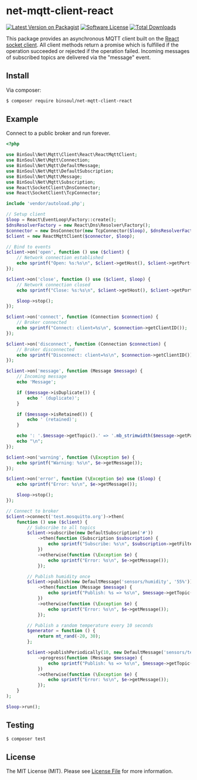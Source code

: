 # net-mqtt-client-react

[![Latest Version on Packagist][ico-version]][link-packagist]
[![Software License][ico-license]](LICENSE.md)
[![Total Downloads][ico-downloads]][link-downloads]

This package provides an asynchronous MQTT client built on the [React socket client](https://github.com/reactphp/socket-client). All client methods return a promise which is fulfilled if the operation succeeded or rejected if the operation failed. Incoming messages of subscribed topics are delivered via the "message" event.
 
## Install

Via composer:

``` bash
$ composer require binsoul/net-mqtt-client-react
```

## Example

Connect to a public broker and run forever.

``` php
<?php

use BinSoul\Net\Mqtt\Client\React\ReactMqttClient;
use BinSoul\Net\Mqtt\Connection;
use BinSoul\Net\Mqtt\DefaultMessage;
use BinSoul\Net\Mqtt\DefaultSubscription;
use BinSoul\Net\Mqtt\Message;
use BinSoul\Net\Mqtt\Subscription;
use React\SocketClient\DnsConnector;
use React\SocketClient\TcpConnector;

include 'vendor/autoload.php';

// Setup client
$loop = React\EventLoop\Factory::create();
$dnsResolverFactory = new React\Dns\Resolver\Factory();
$connector = new DnsConnector(new TcpConnector($loop), $dnsResolverFactory->createCached('8.8.8.8', $loop));
$client = new ReactMqttClient($connector, $loop);

// Bind to events
$client->on('open', function () use ($client) {
    // Network connection established
    echo sprintf("Open: %s:%s\n", $client->getHost(), $client->getPort());
});

$client->on('close', function () use ($client, $loop) {
    // Network connection closed
    echo sprintf("Close: %s:%s\n", $client->getHost(), $client->getPort());

    $loop->stop();
});

$client->on('connect', function (Connection $connection) {
    // Broker connected
    echo sprintf("Connect: client=%s\n", $connection->getClientID());
});

$client->on('disconnect', function (Connection $connection) {
    // Broker disconnected
    echo sprintf("Disconnect: client=%s\n", $connection->getClientID());
});

$client->on('message', function (Message $message) {
    // Incoming message
    echo 'Message';

    if ($message->isDuplicate()) {
        echo ' (duplicate)';
    }

    if ($message->isRetained()) {
        echo ' (retained)';
    }

    echo ': '.$message->getTopic().' => '.mb_strimwidth($message->getPayload(), 0, 50, '...');
    echo "\n";
});

$client->on('warning', function (\Exception $e) {
    echo sprintf("Warning: %s\n", $e->getMessage());
});

$client->on('error', function (\Exception $e) use ($loop) {
    echo sprintf("Error: %s\n", $e->getMessage());

    $loop->stop();
});

// Connect to broker
$client->connect('test.mosquitto.org')->then(
    function () use ($client) {
        // Subscribe to all topics
        $client->subscribe(new DefaultSubscription('#'))
            ->then(function (Subscription $subscription) {
                echo sprintf("Subscribe: %s\n", $subscription->getFilter());
            })
            ->otherwise(function (\Exception $e) {
                echo sprintf("Error: %s\n", $e->getMessage());
            });

        // Publish humidity once
        $client->publish(new DefaultMessage('sensors/humidity', '55%'))
            ->then(function (Message $message) {
                echo sprintf("Publish: %s => %s\n", $message->getTopic(), $message->getPayload());
            })
            ->otherwise(function (\Exception $e) {
                echo sprintf("Error: %s\n", $e->getMessage());
            });

        // Publish a random temperature every 10 seconds
        $generator = function () {
            return mt_rand(-20, 30);
        };

        $client->publishPeriodically(10, new DefaultMessage('sensors/temperature'), $generator)
            ->progress(function (Message $message) {
                echo sprintf("Publish: %s => %s\n", $message->getTopic(), $message->getPayload());
            })
            ->otherwise(function (\Exception $e) {
                echo sprintf("Error: %s\n", $e->getMessage());
            });
    }
);

$loop->run();
```

## Testing

``` bash
$ composer test
```

## License

The MIT License (MIT). Please see [License File](LICENSE.md) for more information.

[ico-version]: https://img.shields.io/packagist/v/binsoul/net-mqtt-client-react.svg?style=flat-square
[ico-license]: https://img.shields.io/badge/license-MIT-brightgreen.svg?style=flat-square
[ico-downloads]: https://img.shields.io/packagist/dt/binsoul/net-mqtt-client-react.svg?style=flat-square

[link-packagist]: https://packagist.org/packages/binsoul/net-mqtt-client-react
[link-downloads]: https://packagist.org/packages/binsoul/net-mqtt-client-react
[link-author]: https://github.com/binsoul

